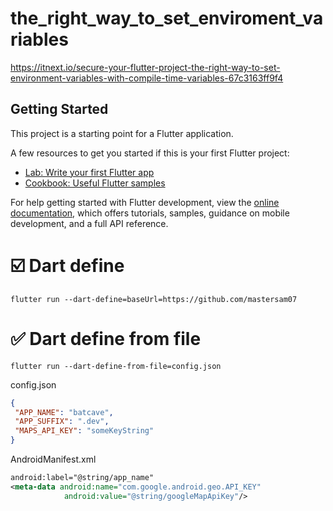 # the_right_way_to_set_enviroment_variables
https://itnext.io/secure-your-flutter-project-the-right-way-to-set-environment-variables-with-compile-time-variables-67c3163ff9f4

## Getting Started

This project is a starting point for a Flutter application.

A few resources to get you started if this is your first Flutter project:

- [Lab: Write your first Flutter app](https://docs.flutter.dev/get-started/codelab)
- [Cookbook: Useful Flutter samples](https://docs.flutter.dev/cookbook)

For help getting started with Flutter development, view the
[online documentation](https://docs.flutter.dev/), which offers tutorials,
samples, guidance on mobile development, and a full API reference.

# ☑️ Dart define
```
flutter run --dart-define=baseUrl=https://github.com/mastersam07
```

# ✅ Dart define from file
```
flutter run --dart-define-from-file=config.json
```

config.json
```json
{
 "APP_NAME": "batcave",
 "APP_SUFFIX": ".dev",
 "MAPS_API_KEY": "someKeyString"
}
```

AndroidManifest.xml
```xml
android:label="@string/app_name"
<meta-data android:name="com.google.android.geo.API_KEY"
            android:value="@string/googleMapApiKey"/>
```


